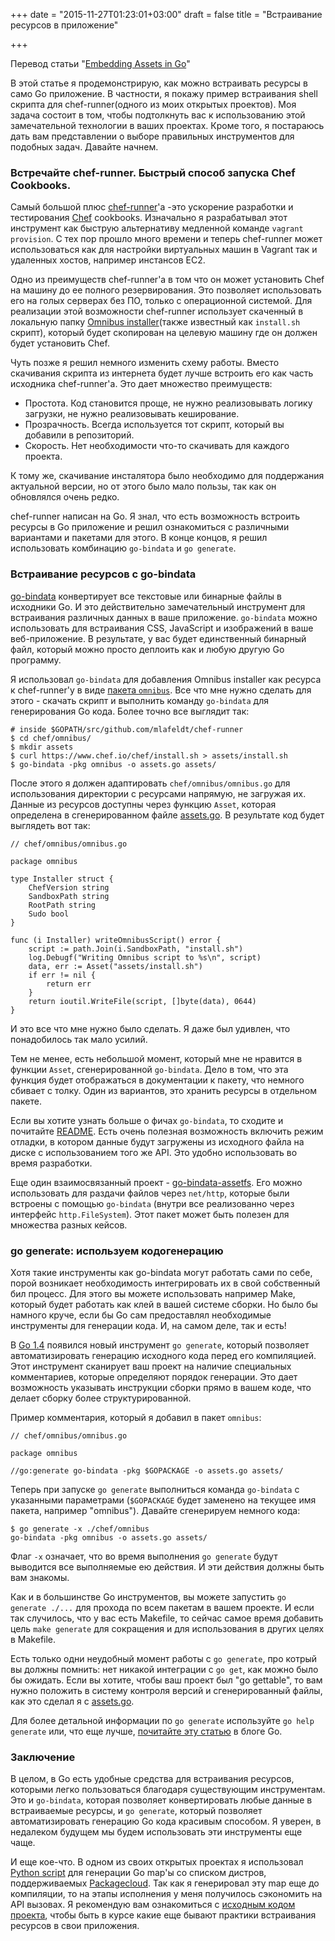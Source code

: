 +++
date = "2015-11-27T01:23:01+03:00"
draft = false
title = "Встраивание ресурсов в приложение"

+++

<p>Перевод статьи "<a href="https://blog.codeship.com/embedding-assets-in-go/">Embedding Assets in Go</a>"</p>

<p>В этой статье я продемонстрирую, как можно встраивать ресурсы в само Go приложение. В частности, я покажу пример встраивания shell скрипта для chef-runner(одного из моих открытых проектов). Моя задача состоит в том, чтобы подтолкнуть вас к использованию этой замечательной технологии в ваших проектах. Кроме того, я постараюсь дать вам представлении о выборе правильных инструментов для подобных задач. Давайте начнем.</p>

<h3>Встречайте chef-runner. Быстрый способ запуска Chef Cookbooks.</h3>

<p>Самый большой плюс <a href="https://github.com/mlafeldt/chef-runner">chef-runner</a>'a -это ускорение разработки и тестирования <a href="https://www.chef.io/">Chef</a> cookbooks. Изначально я разрабатывал этот инструмент как быструю альтернативу медленной команде <code>vagrant provision</code>. С тех пор прошло много времени и теперь chef-runner может использоваться как для настройки виртуальных машин в Vagrant так и удаленных хостов, например инстансов EC2.</p>

<p>Одно из преимуществ chef-runner'a в том что он может установить Chef на машину до ее полного резервирования. Это позволяет использовать его на голых серверах без ПО, только с операционной системой. Для реализации этой возможности chef-runner использует скаченный в локальную папку <a href="https://docs.chef.io/install_omnibus.html">Omnibus installer</a>(также известный как <code>install.sh</code> скрипт), который будет скопирован на целевую машину где он должен будет установить Chef.</p>

<p>Чуть позже я решил немного изменить схему работы. Вместо скачивания скрипта из интернета будет лучше встроить его как часть исходника chef-runner'a. Это дает множество преимуществ:</p>

<ul>
<li>Простота. Код становится проще, не нужно реализовывать логику загрузки, не нужно реализовывать кеширование.</li>
<li>Прозрачность. Всегда используется тот скрипт, который вы добавили в репозиторий.</li>
<li>Скорость. Нет необходимости что-то скачивать для каждого проекта.</li>
</ul>

<p>К тому же, скачивание инсталятора было необходимо для поддержания актуальной версии, но от этого было мало пользы, так как он обновлялся очень редко.</p>

<p>chef-runner написан на Go. Я знал, что есть возможность встроить ресурсы в Go приложение и решил ознакомиться с различными вариантами и пакетами для этого. В конце концов, я решил использовать комбинацию <code>go-bindata</code> и <code>go generate</code>.</p>

<h3>Встраивание ресурсов с go-bindata</h3>

<p><a href="https://github.com/jteeuwen/go-bindata">go-bindata</a> конвертирует все текстовые или бинарные файлы в исходники Go. И это действительно замечательный инструмент для встраивания различных данных в ваше приложение. <code>go-bindata</code> можно использовать для встраивания CSS, JavaScript и изображений в ваше веб-приложение. В результате, у вас будет единственный бинарный файл, который можно просто деплоить как и любую другую Go программу.</p>

<p>Я использовал <code>go-bindata</code> для добавления Omnibus installer как ресурса к chef-runner'у в виде <a href="https://github.com/mlafeldt/chef-runner/blob/v0.9.0/chef/omnibus/omnibus.go">пакета <code>omnibus</code></a>. Все что мне нужно сделать для этого - скачать скрипт и выполнить команду <code>go-bindata</code> для генерирования Go кода. Более точно все выглядит так:</p>

<pre><code># inside $GOPATH/src/github.com/mlafeldt/chef-runner
$ cd chef/omnibus/ 
$ mkdir assets 
$ curl https://www.chef.io/chef/install.sh &gt; assets/install.sh 
$ go-bindata -pkg omnibus -o assets.go assets/
</code></pre>

<p>После этого я должен адаптировать <code>chef/omnibus/omnibus.go</code> для использования директории с ресурсами напрямую, не загружая их. Данные из ресурсов доступны через функцию <code>Asset</code>, которая определена в сгенерированном файле <a href="https://github.com/mlafeldt/chef-runner/blob/v0.9.0/chef/omnibus/assets.go">assets.go</a>. В результате код будет выглядеть вот так:</p>

<pre><code>// chef/omnibus/omnibus.go

package omnibus

type Installer struct { 
    ChefVersion string 
    SandboxPath string 
    RootPath string 
    Sudo bool 
}

func (i Installer) writeOmnibusScript() error { 
    script := path.Join(i.SandboxPath, "install.sh") 
    log.Debugf("Writing Omnibus script to %s\n", script) 
    data, err := Asset("assets/install.sh") 
    if err != nil { 
        return err 
    } 
    return ioutil.WriteFile(script, []byte(data), 0644) 
}
</code></pre>

<p>И это все что мне нужно было сделать. Я даже был удивлен, что понадобилось так мало усилий.</p>

<p>Тем не менее, есть небольшой момент, который мне не нравится в функции <code>Asset</code>, сгенерированной <code>go-bindata</code>. Дело в том, что эта функция будет отображаться в документации к пакету, что немного сбивает с толку. Один из вариантов, это хранить ресурсы в отдельном пакете.</p>

<p>Если вы хотите узнать больше о фичах <code>go-bindata</code>, то сходите и почитайте <a href="https://github.com/jteeuwen/go-bindata#readme">README</a>. Есть очень полезная возможность включить режим отладки, в котором данные будут загружены из исходного файла на диске с использованием того же API. Это удобно использовать во время разработки.</p>

<p>Еще один взаимосвязанный проект - <a href="https://github.com/elazarl/go-bindata-assetfs">go-bindata-assetfs</a>. Его можно использовать для раздачи файлов через <code>net/http</code>, которые были встроены с помощью <code>go-bindata</code> (внутри все реализованно через интерфейс <code>http.FileSystem</code>). Этот пакет может быть полезен для множества разных кейсов.</p>

<h3>go generate: используем кодогенерацию</h3>

<p>Хотя такие инструменты как go-bindata могут работать сами по себе, порой возникает необходимость интегрировать их в свой собственный бил процесс. Для этого вы можете использовать например Make, который будет работать как клей в вашей системе сборки. Но было бы намного круче, если бы Go сам предоставлял необходимые инструменты для генерации кода. И, на самом деле, так и есть!</p>

<p>В <a href="https://blog.golang.org/go1.4">Go 1.4</a> появился новый инструмент <code>go generate</code>, который позволяет автоматизировать генерацию исходного кода перед его компиляцией. Этот инструмент сканирует ваш проект на наличие специальных комментариев, которые определяют порядок генерации. Это дает возможность указывать инструкции сборки прямо в вашем коде, что делает сборку более структурированной.</p>

<p>Пример комментария, который я добавил в пакет  <code>omnibus</code>:</p>

<pre><code>// chef/omnibus/omnibus.go

package omnibus

//go:generate go-bindata -pkg $GOPACKAGE -o assets.go assets/
</code></pre>

<p>Теперь при запуске <code>go generate</code> выполниться команда <code>go-bindata</code> с указанными параметрами (<code>$GOPACKAGE</code> будет заменено на текущее имя пакета, например "omnibus"). Давайте сгенерируем немного кода:</p>

<pre><code>$ go generate -x ./chef/omnibus
go-bindata -pkg omnibus -o assets.go assets/
</code></pre>

<p>Флаг <code>-x</code> означает, что во время выполнения <code>go generate</code> будут выводится все выполняемые ею действия. И эти действия должны быть вам знакомы.</p>

<p>Как и в большинстве Go инструментов, вы можете запустить <code>go generate ./...</code> для прохода по всем пакетам в вашем проекте. И если так случилось, что у вас есть Makefile, то сейчас самое время добавить цель <code>make generate</code> для сокращения и для использования в других целях в Makefile.</p>

<p>Есть только одни неудобный момент работы с <code>go generate</code>, про котрый вы должны помнить: нет никакой интеграции с <code>go get</code>, как можно было бы ожидать. Если вы хотите, чтобы ваш проект был "go gettable", то вам нужно положить в систему контроля версий и сгенерированный файлы, как это сделал я с <a href="https://github.com/mlafeldt/chef-runner/blob/v0.9.0/chef/omnibus/assets.go">assets.go</a>.</p>

<p>Для более детальной информации по <code>go generate</code> используйте <code>go help generate</code> или, что еще лучше, <a href="http://blog.golang.org/generate">почитайте эту статью</a> в блоге Go.</p>

<h3>Заключение</h3>

<p>В целом, в Go есть удобные средства для встраивания ресурсов, которыми легко пользоваться благодаря существующим инструментам. Это и <code>go-bindata</code>, которая позволяет конвертировать любые данные в встраиваемые ресурсы, и <code>go generate</code>, который позволяет автоматизировать генерацию Go кода красивым способом. Я уверен, в недалеком будущем мы будем использовать эти инструменты еще чаще.</p>

<p>И еще кое-что. В одном из своих открытых проектах я использовал <a href="https://github.com/mlafeldt/pkgcloud/blob/master/gendistros.py">Python script</a> для генерации Go map'ы со списком дистров, поддерживаемых <a href="https://packagecloud.io/">Packagecloud</a>. Так как я генерировал эту map еще до компиляции, то на этапы исполнения у меня получилось сэкономить на API вызовах. Я рекомендую вам ознакомиться с <a href="https://github.com/mlafeldt/pkgcloud">исходным кодом проекта</a>, чтобы быть в курсе какие еще бывают практики встраивания ресурсов в свои приложения.</p>
